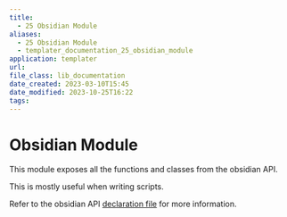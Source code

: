 ```yaml
---
title:
  - 25 Obsidian Module
aliases:
  - 25 Obsidian Module
  - templater_documentation_25_obsidian_module
application: templater
url: 
file_class: lib_documentation
date_created: 2023-03-10T15:45
date_modified: 2023-10-25T16:22
tags: 
---
```

# Obsidian Module

This module exposes all the functions and classes from the obsidian API.

This is mostly useful when writing scripts.

Refer to the obsidian API [declaration file](https://github.com/obsidianmd/obsidian-api/blob/master/obsidian.d.ts) for more information.

